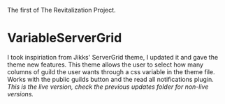 The first of The Revitalization Project.

# VariableServerGrid

<div>I took inspiriation from Jikks' ServerGrid theme, I updated it and gave the theme new features. This theme allows the user to select how many columns of guild the user wants through a css variable in the theme file. Works with the public guilds button and the read all notifications plugin. <em>This is the live version, check the previous updates folder for non-live versions.</em></div>
